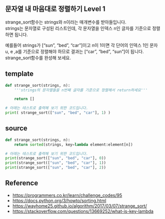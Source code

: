 ## 문자열 내 마음대로 정렬하기 Level 1

strange_sort함수는 strings와 n이라는 매개변수를 받아들입니다.  
strings는 문자열로 구성된 리스트인데, 각 문자열을 인덱스 n인 글자를 기준으로 정렬하면 됩니다.  

예를들어 strings가 [“sun”, “bed”, “car”]이고 n이 1이면 각 단어의 인덱스 1인 문자 u, e ,a를 기준으로 정렬해야 하므로 결과는 [“car”, “bed”, “sun”]이 됩니다.  
strange_sort함수를 완성해 보세요.  

## template
```python
def strange_sort(strings, n):
    '''strings의 문자열들을 n번째 글자를 기준으로 정렬해서 return하세요'''

    return []

# 아래는 테스트로 출력해 보기 위한 코드입니다.
print( strange_sort(["sun", "bed", "car"], 1) )
```

## source
```python
def strange_sort(strings, n):
    return sorted(strings, key=lambda element:element[n])

# 아래는 테스트로 출력해 보기 위한 코드입니다.
print(strange_sort(["sun", "bed", "car"], 0))
print(strange_sort(["sun", "bed", "car"], 1))
print(strange_sort(["sun", "bed", "car"], 2))
```

## Reference
* https://programmers.co.kr/learn/challenge_codes/95
* https://docs.python.org/3/howto/sorting.html
* https://wayhome25.github.io/algorithm/2017/03/07/strange_sort/
* https://stackoverflow.com/questions/13669252/what-is-key-lambda
